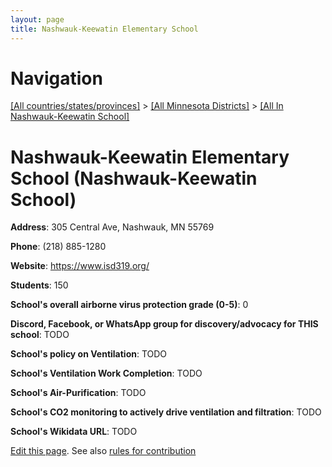 ```yaml
---
layout: page
title: Nashwauk-Keewatin Elementary School
---
```

# Navigation

[[All countries/states/provinces]](../../..) > [[All Minnesota Districts]](../..) > [[All In Nashwauk-Keewatin School]](..)

# Nashwauk-Keewatin Elementary School (Nashwauk-Keewatin School)

**Address**: 305 Central Ave, Nashwauk, MN 55769

**Phone**: (218) 885-1280

**Website**: <https://www.isd319.org/>

**Students**: 150

**School's overall airborne virus protection grade (0-5)**: 0

**Discord, Facebook, or WhatsApp group for discovery/advocacy for THIS school**: TODO

**School's policy on Ventilation**: TODO

**School's Ventilation Work Completion**: TODO

**School's Air-Purification**: TODO

**School's CO2 monitoring to actively drive ventilation and filtration**: TODO

**School's Wikidata URL**: TODO


[Edit this page](https://github.com/ventilate-schools/MN/edit/main/./Nashwauk-Keewatin_School/Nashwauk-Keewatin_Elementary_School.md). See also [rules for contribution](../../../contribution-rules/)
